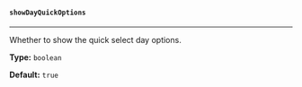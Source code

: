 #### `showDayQuickOptions`

---

Whether to show the quick select day options.

**Type:** `boolean`

**Default:** `true`
